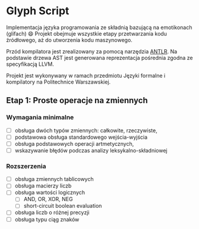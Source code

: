 # Glyph Script

Implementacja języka programowania ze składnią bazującą na emotikonach (glifach) :smile:
Projekt obejmuje wszystkie etapy przetwarzania kodu źródłowego, aż do utworzenia kodu maszynowego.

Przód kompilatora jest zrealizowany za pomocą narzędzia [ANTLR](https://www.antlr.org/).
Na podstawie drzewa AST jest generowana reprezentacja pośrednia zgodna ze specyfikacją LLVM.

Projekt jest wykonywany w ramach przedmiotu Języki formalne i kompilatory na Politechnice Warszawskiej.

## Etap 1: Proste operacje na zmiennych

### Wymagania minimalne

- [ ] obsługa dwóch typów zmiennych: całkowite, rzeczywiste,
- [ ] podstawowa obsługa standardowego wejścia-wyjścia
- [ ] obsługa podstawowych operacji artmetycznych,
- [ ] wskazywanie błędów podczas analizy leksykalno-składniowej

### Rozszerzenia

- [ ] obsługa zmiennych tablicowych
- [ ] obsługa macierzy liczb
- [ ] obsługa wartości logicznych
  - [ ] AND, OR, XOR, NEG
  - [ ] short-circuit boolean evaluation
- [ ] obsługa liczb o różnej precyzji
- [ ] obsługa typu ciąg znaków
